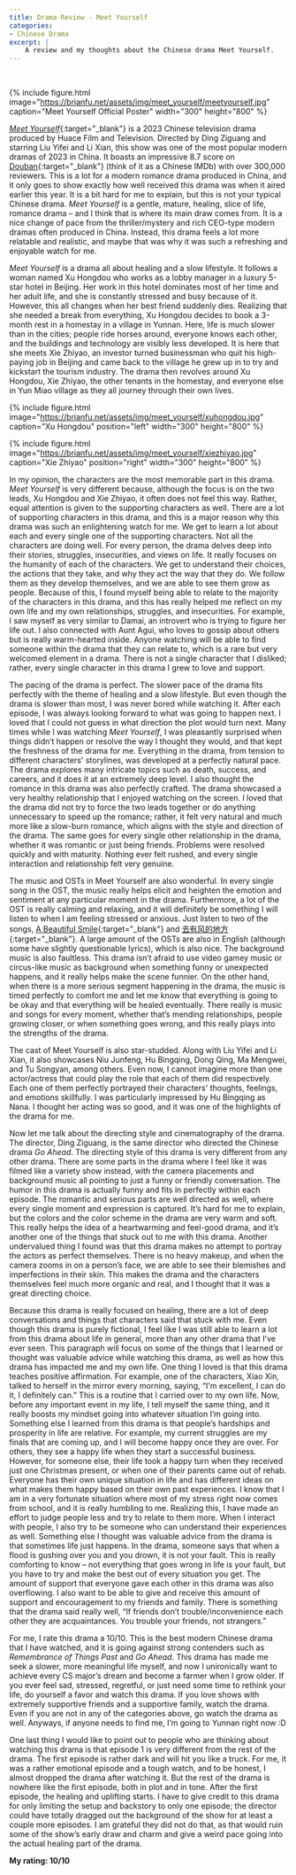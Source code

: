 ```yaml
---
title: Drama Review - Meet Yourself
categories:
- Chinese Drama
excerpt: |
    A review and my thoughts about the Chinese drama Meet Yourself.
---
```


<br/>

{% include figure.html image="https://brianfu.net/assets/img/meet_yourself/meetyourself.jpg" caption="Meet Yourself Official Poster" width="300" height="800" %}

[_Meet Yourself_](https://mydramalist.com/715585-you-feng-de-di-fang){:target="_blank"} is a 2023 Chinese television drama produced by Huace Film and Television. Directed by Ding Ziguang and starring Liu Yifei and Li Xian, this show was one of the most popular modern dramas of 2023 in China. It boasts an impressive 8.7 score on [Douban](https://movie.douban.com/subject/35662223/){:target="_blank"} (think of it as a Chinese IMDb) with over 300,000 reviewers. This is a lot for a modern romance drama produced in China, and it only goes to show exactly how well received this drama was when it aired earlier this year. It is a bit hard for me to explain, but this is not your typical Chinese drama. _Meet Yourself_ is a gentle, mature, healing, slice of life, romance drama – and I think that is where its main draw comes from. It is a nice change of pace from the thriller/mystery and rich CEO-type modern dramas often produced in China. Instead, this drama feels a lot more relatable and realistic, and maybe that was why it was such a refreshing and enjoyable watch for me.

_Meet Yourself_ is a drama all about healing and a slow lifestyle. It follows a woman named Xu Hongdou who works as a lobby manager in a luxury 5-star hotel in Beijing. Her work in this hotel dominates most of her time and her adult life, and she is constantly stressed and busy because of it. However, this all changes when her best friend suddenly dies. Realizing that she needed a break from everything, Xu Hongdou decides to book a 3-month rest in a homestay in a village in Yunnan. Here, life is much slower than in the cities; people ride horses around, everyone knows each other, and the buildings and technology are visibly less developed. It is here that she meets Xie Zhiyao, an investor turned businessman who quit his high-paying job in Beijing and came back to the village he grew up in to try and kickstart the tourism industry. The drama then revolves around Xu Hongdou, Xie Zhiyao, the other tenants in the homestay, and everyone else in Yun Miao village as they all journey through their own lives.

{% include figure.html image="https://brianfu.net/assets/img/meet_yourself/xuhongdou.jpg" caption="Xu Hongdou" position="left" width="300" height="800" %}

{% include figure.html image="https://brianfu.net/assets/img/meet_yourself/xiezhiyao.jpg" caption="Xie Zhiyao" position="right" width="300" height="800" %}

<div style="clear: both;"></div>

In my opinion, the characters are the most memorable part in this drama. _Meet Yourself_ is very different because, although the focus is on the two leads, Xu Hongdou and Xie Zhiyao, it often does not feel this way. Rather, equal attention is given to the supporting characters as well. There are a lot of supporting characters in this drama, and this is a major reason why this drama was such an enlightening watch for me. We get to learn a lot about each and every single one of the supporting characters. Not all the characters are doing well. For every person, the drama delves deep into their stories, struggles, insecurities, and views on life. It really focuses on the humanity of each of the characters. We get to understand their choices, the actions that they take, and why they act the way that they do. We follow them as they develop themselves, and we are able to see them grow as people. Because of this, I found myself being able to relate to the majority of the characters in this drama, and this has really helped me reflect on my own life and my own relationships, struggles, and insecurities. For example, I saw myself as very similar to Damai, an introvert who is trying to figure her life out. I also connected with Aunt Agui, who loves to gossip about others but is really warm-hearted inside. Anyone watching will be able to find someone within the drama that they can relate to, which is a rare but very welcomed element in a drama. There is not a single character that I disliked; rather, every single character in this drama I grew to love and support.

The pacing of the drama is perfect. The slower pace of the drama fits perfectly with the theme of healing and a slow lifestyle. But even though the drama is slower than most, I was never bored while watching it. After each episode, I was always looking forward to what was going to happen next. I loved that I could not guess in what direction the plot would turn next. Many times while I was watching _Meet Yourself_, I was pleasantly surprised when things didn’t happen or resolve the way I thought they would, and that kept the freshness of the drama for me. Everything in the drama, from tension to different characters' storylines, was developed at a perfectly natural pace. The drama explores many intricate topics such as death, success, and careers, and it does it at an extremely deep level. I also thought the romance in this drama was also perfectly crafted. The drama showcased a very healthy relationship that I enjoyed watching on the screen. I loved that the drama did not try to force the two leads together or do anything unnecessary to speed up the romance; rather, it felt very natural and much more like a slow-burn romance, which aligns with the style and direction of the drama. The same goes for every single other relationship in the drama, whether it was romantic or just being friends. Problems were resolved quickly and with maturity. Nothing ever felt rushed, and every single interaction and relationship felt very genuine.

The music and OSTs in Meet Yourself are also wonderful. In every single song in the OST, the music really helps elicit and heighten the emotion and sentiment at any particular moment in the drama. Furthermore, a lot of the OST is really calming and relaxing, and it will definitely be something I will listen to when I am feeling stressed or anxious. Just listen to two of the songs, [A Beautiful Smile](https://www.youtube.com/watch?v=5pfJCYBdEfA){:target="_blank"} and [去有风的地方](https://www.youtube.com/watch?v=AOrN66zpcVc){:target="_blank"}. A large amount of the OSTs are also in English (although some have slightly questionable lyrics), which is also nice. The background music is also faultless. This drama isn’t afraid to use video gamey music or circus-like music as background when something funny or unexpected happens, and it really helps make the scene funnier. On the other hand, when there is a more serious segment happening in the drama, the music is timed perfectly to comfort me and let me know that everything is going to be okay and that everything will be healed eventually. There really is music and songs for every moment, whether that’s mending relationships, people growing closer, or when something goes wrong, and this really plays into the strengths of the drama.

The cast of Meet Yourself is also star-studded. Along with Liu Yifei and Li Xian, it also showcases Niu Junfeng, Hu Bingqing, Dong Qing, Ma Mengwei, and Tu Songyan, among others. Even now, I cannot imagine more than one actor/actress that could play the role that each of them did respectively. Each one of them perfectly portrayed their characters' thoughts, feelings, and emotions skillfully. I was particularly impressed by Hu Bingqing as Nana. I thought her acting was so good, and it was one of the highlights of the drama for me.

Now let me talk about the directing style and cinematography of the drama. The director, Ding Ziguang, is the same director who directed the Chinese drama _Go Ahead_. The directing style of this drama is very different from any other drama. There are some parts in the drama where I feel like it was filmed like a variety show instead, with the camera placements and background music all pointing to just a funny or friendly conversation. The humor in this drama is actually funny and fits in perfectly within each episode. The romantic and serious parts are well directed as well, where every single moment and expression is captured. It’s hard for me to explain, but the colors and the color scheme in the drama are very warm and soft. This really helps the idea of a heartwarming and feel-good drama, and it’s another one of the things that stuck out to me with this drama. Another undervalued thing I found was that this drama makes no attempt to portray the actors as perfect themselves. There is no heavy makeup, and when the camera zooms in on a person’s face, we are able to see their blemishes and imperfections in their skin. This makes the drama and the characters themselves feel much more organic and real, and I thought that it was a great directing choice.

Because this drama is really focused on healing, there are a lot of deep conversations and things that characters said that stuck with me. Even though this drama is purely fictional, I feel like I was still able to learn a lot from this drama about life in general, more than any other drama that I’ve ever seen. This paragraph will focus on some of the things that I learned or thought was valuable advice while watching this drama, as well as how this drama has impacted me and my own life. One thing I loved is that this drama teaches positive affirmation. For example, one of the characters, Xiao Xin, talked to herself in the mirror every morning, saying, “I'm excellent, I can do it, I definitely can.” This is a routine that I carried over to my own life. Now, before any important event in my life, I tell myself the same thing, and it really boosts my mindset going into whatever situation I’m going into. Something else I learned from this drama is that people’s hardships and prosperity in life are relative. For example, my current struggles are my finals that are coming up, and I will become happy once they are over. For others, they see a happy life when they start a successful business. However, for someone else, their life took a happy turn when they received just one Christmas present, or when one of their parents came out of rehab. Everyone has their own unique situation in life and has different ideas on what makes them happy based on their own past experiences. I know that I am in a very fortunate situation where most of my stress right now comes from school, and it is really humbling to me. Realizing this, I have made an effort to judge people less and try to relate to them more. When I interact with people, I also try to be someone who can understand their experiences as well. Something else I thought was valuable advice from the drama is that sometimes life just happens. In the drama, someone says that when a flood is gushing over you and you drown, it is not your fault. This is really comforting to know – not everything that goes wrong in life is your fault, but you have to try and make the best out of every situation you get. The amount of support that everyone gave each other in this drama was also overflowing. I also want to be able to give and receive this amount of support and encouragement to my friends and family. There is something that the drama said really well, “If friends don’t trouble/inconvenience each other they are acquaintances. You trouble your friends, not strangers.”

For me, I rate this drama a 10/10. This is the best modern Chinese drama that I have watched, and it is going against strong contenders such as _Remembrance of Things Past_ and _Go Ahead_. This drama has made me seek a slower, more meaningful life myself, and now I unironically want to achieve every CS major’s dream and become a farmer when I grow older. If you ever feel sad, stressed, regretful, or just need some time to rethink your life, do yourself a favor and watch this drama. If you love shows with extremely supportive friends and a supportive family, watch the drama. Even if you are not in any of the categories above, go watch the drama as well. Anyways, if anyone needs to find me, I’m going to Yunnan right now :D

One last thing I would like to point out to people who are thinking about watching this drama is that episode 1 is very different from the rest of the drama. The first episode is rather dark and will hit you like a truck. For me, it was a rather emotional episode and a tough watch, and to be honest, I almost dropped the drama after watching it. But the rest of the drama is nowhere like the first episode, both in plot and in tone. After the first episode, the healing and uplifting starts. I have to give credit to this drama for only limiting the setup and backstory to only one episode; the director could have totally dragged out the background of the show for at least a couple more episodes. I am grateful they did not do that, as that would ruin some of the show’s early draw and charm and give a weird pace going into the actual healing part of the drama. 

**My rating: 10/10**